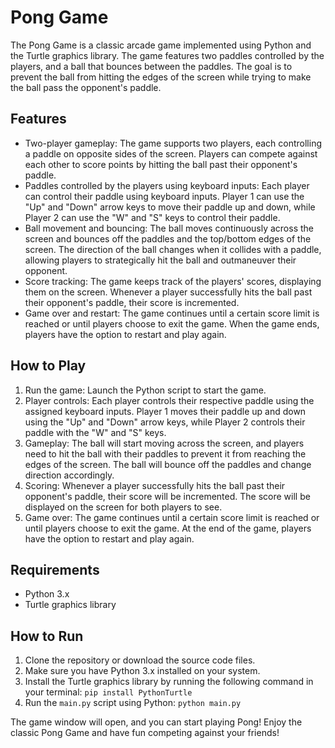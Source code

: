 # Pong Game
The Pong Game is a classic arcade game implemented using Python and the Turtle graphics library. The game features two paddles controlled by the players, and a ball that bounces between the paddles. The goal is to prevent the ball from hitting the edges of the screen while trying to make the ball pass the opponent's paddle.

## Features
- Two-player gameplay: The game supports two players, each controlling a paddle on opposite sides of the screen. Players can compete against each other to score points by hitting the ball past their opponent's paddle.
- Paddles controlled by the players using keyboard inputs: Each player can control their paddle using keyboard inputs. Player 1 can use the "Up" and "Down" arrow keys to move their paddle up and down, while Player 2 can use the "W" and "S" keys to control their paddle.
- Ball movement and bouncing: The ball moves continuously across the screen and bounces off the paddles and the top/bottom edges of the screen. The direction of the ball changes when it collides with a paddle, allowing players to strategically hit the ball and outmaneuver their opponent.
- Score tracking: The game keeps track of the players' scores, displaying them on the screen. Whenever a player successfully hits the ball past their opponent's paddle, their score is incremented.
- Game over and restart: The game continues until a certain score limit is reached or until players choose to exit the game. When the game ends, players have the option to restart and play again.

## How to Play
1. Run the game: Launch the Python script to start the game.
2. Player controls: Each player controls their respective paddle using the assigned keyboard inputs. Player 1 moves their paddle up and down using the "Up" and "Down" arrow keys, while Player 2 controls their paddle with the "W" and "S" keys.
3. Gameplay: The ball will start moving across the screen, and players need to hit the ball with their paddles to prevent it from reaching the edges of the screen. The ball will bounce off the paddles and change direction accordingly.
4. Scoring: Whenever a player successfully hits the ball past their opponent's paddle, their score will be incremented. The score will be displayed on the screen for both players to see.
5. Game over: The game continues until a certain score limit is reached or until players choose to exit the game. At the end of the game, players have the option to restart and play again.

## Requirements
- Python 3.x
- Turtle graphics library

## How to Run
1. Clone the repository or download the source code files.
2. Make sure you have Python 3.x installed on your system.
3. Install the Turtle graphics library by running the following command in your terminal: `pip install PythonTurtle`
4. Run the `main.py` script using Python: `python main.py`

The game window will open, and you can start playing Pong!
Enjoy the classic Pong Game and have fun competing against your friends!
